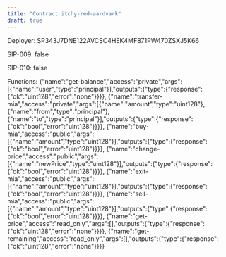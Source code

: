 ```yaml
---
title: "Contract itchy-red-aardvark"
draft: true
---
```

Deployer: SP343J7DNE122AVCSC4HEK4MF871PW470ZSXJ5K66

SIP-009: false

SIP-010: false

Functions:
{"name":"get-balance","access":"private","args":[{"name":"user","type":"principal"}],"outputs":{"type":{"response":{"ok":"uint128","error":"none"}}}}, {"name":"transfer-mia","access":"private","args":[{"name":"amount","type":"uint128"},{"name":"from","type":"principal"},{"name":"to","type":"principal"}],"outputs":{"type":{"response":{"ok":"bool","error":"uint128"}}}}, {"name":"buy-mia","access":"public","args":[{"name":"amount","type":"uint128"}],"outputs":{"type":{"response":{"ok":"bool","error":"uint128"}}}}, {"name":"change-price","access":"public","args":[{"name":"newPrice","type":"uint128"}],"outputs":{"type":{"response":{"ok":"bool","error":"uint128"}}}}, {"name":"exit-mia","access":"public","args":[{"name":"amount","type":"uint128"}],"outputs":{"type":{"response":{"ok":"bool","error":"uint128"}}}}, {"name":"sell-mia","access":"public","args":[{"name":"amount","type":"uint128"}],"outputs":{"type":{"response":{"ok":"bool","error":"uint128"}}}}, {"name":"get-price","access":"read_only","args":[],"outputs":{"type":{"response":{"ok":"uint128","error":"none"}}}}, {"name":"get-remaining","access":"read_only","args":[],"outputs":{"type":{"response":{"ok":"uint128","error":"none"}}}}
